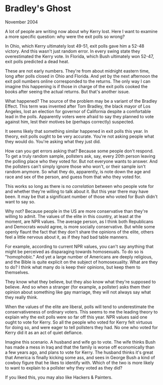 # Bradley's Ghost
November 2004

A lot of people are writing now about 
why Kerry lost. Here I want to
examine a more specific question: why were the exit polls so 
wrong?

In Ohio, which Kerry ultimately
lost 49-51, exit polls gave him a 52-48 victory. And this wasn't just
random error. In every swing state they overestimated the Kerry vote.
In Florida, which Bush ultimately won 52-47, exit polls predicted
a dead heat.

These are not early numbers. They're from about midnight eastern time, 
long after polls closed in Ohio and Florida. And yet by the
next afternoon the exit poll numbers online corresponded to the returns. 
The only way I can imagine this happening is if those in
charge of the exit polls cooked the books after seeing the actual
returns. But that's another issue.

What happened? The source of the problem may be a variant of
the Bradley Effect. 
This term
was invented after Tom Bradley, the black mayor of Los Angeles, 
lost an election for governor of California despite a comfortable
lead in the polls. Apparently voters were afraid to say 
they planned to vote against him, lest their motives be
(perhaps correctly) suspected.

It seems likely that something similar happened in exit polls this year.
In theory, exit polls ought to be very accurate. 
You're not asking people what they would do. You're
asking what they just did.

How can you get errors asking that? Because some people don't
respond. To get a truly random sample, pollsters ask, say, every
20th person leaving the polling place who they voted for. But not
everyone wants to answer. And the pollsters can't simply ignore
those who won't, or their sample isn't random anymore. So what
they do, apparently, is note down the age and race and sex of the
person, and guess from that who they voted for.

This works so long as there is no *correlation* between who people
vote for and whether they're willing to talk about it. But this
year there may have been. It may be that a significant number of 
those who voted for
Bush didn't want to say so.

Why not? Because people in the US are more conservative than they're
willing to admit. The values of the elite in this country, at least
at the moment, are NPR values. The average person, as I think both
Republicans and Democrats would agree, is more socially conservative. 
But while some openly flaunt the fact that they don't share the
opinions of the elite, others feel a little nervous about it, as 
if they had bad table manners.

For example, according to current NPR values, you 
can't say anything that might be 
perceived as disparaging towards homosexuals. To do 
so is "homophobic." And yet a large number of Americans are deeply
religious, and the Bible is quite explicit on the subject of
homosexuality. What are they to do? I think what many do is keep 
their opinions, but keep them to themselves.

They know what they believe, but they also know what they're supposed
to believe.
And so when a stranger (for example, a pollster) asks
them their opinion about something like gay marriage, they will not
always say what they really think.

When the values of the elite are liberal, polls will tend to
underestimate the conservativeness of ordinary voters. This seems
to me the leading theory to explain why the exit polls were so 
far off this year. NPR values 
said one ought to vote for Kerry. So all the people who voted for
Kerry felt virtuous for doing so, and were eager to tell pollsters
they had. No one who voted for Kerry did it as an act of quiet
defiance.

Imagine this scenario. A husband and wife go to vote. The wife
thinks Bush has made a mess in Iraq and that the family is worse 
off economically than a few years ago, and plans to vote for Kerry.
The husband thinks it's
great that America is finally kicking some ass, and sees in George
Bush a kind of cowboy figure that he likes to identify with. Which
of the two is more likely to want to explain to a pollster why they
voted as they did?

If you liked this, you may also like
Hackers & Painters.

